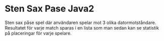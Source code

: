 # Sten Sax Pase Java2
Sten sax påse spel där användaren spelar mot 3 olika datormotståndare.
Resultatet för varje match sparas i en lista som man sedan kan se statistik på placeringar för varje spelare.
